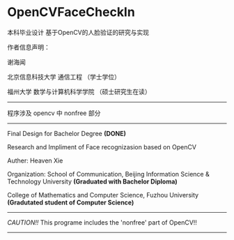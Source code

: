 # OpenCVFaceCheckIn
本科毕业设计 基于OpenCV的人脸验证的研究与实现

作者信息声明：

谢海闻

北京信息科技大学 通信工程     （学士学位）

福州大学 数学与计算机科学学院 （硕士研究生在读）

----------

程序涉及 opencv 中 nonfree 部分

----------

Final Design for Bachelor Degree **(DONE)**

Research and Impliment of Face recognizasion based on OpenCV

Auther: Heaven Xie

Organization: School of Communication, Beijing Information Science & Technology University **(Graduated with Bachelor Diploma)**

College of Mathematics and Computer Science, Fuzhou University **(Gradutated student of Computer Science)**

----------

*CAUTION!!*  This programe includes the 'nonfree' part of OpenCV!!

----------
